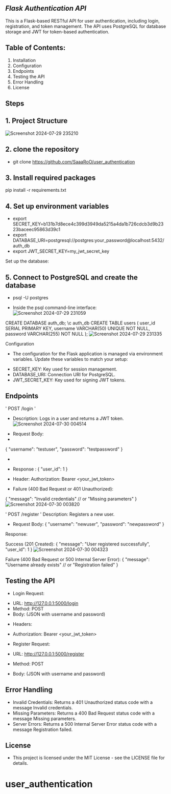 ## *Flask Authentication API*

This is a Flask-based RESTful API for user authentication, including login, registration, and token management. The API uses PostgreSQL for database storage and JWT for token-based authentication.

## Table of Contents: 

1. Installation
2. Configuration 
3. Endpoints  
4. Testing the API  
5. Error Handling  
6. License  


## Steps

## 1. Project Structure
![Screenshot 2024-07-29 235210](https://github.com/user-attachments/assets/f7b8ff36-9d04-4059-ab2b-af76e1385086)


## 2. clone the repository 

- git clone https://github.com/SaaaRoO/user_authentication 


## 3. Install required packages
pip install -r requirements.txt
 
 ## 4. Set up environment variables

 * export SECRET_KEY=b131b7d8ece4c399d3949da5215a4da1b726cdcb3d9b2323baceec95863d39c1
 * export DATABASE_URI=postgresql://postgres:your_password@localhost:5432/auth_db
 * export JWT_SECRET_KEY=my_jwt_secret_key

 Set up the database:

## 5. Connect to PostgreSQL and create the database

- psql -U postgres
  
 
 - Inside the psql command-line interface:
![Screenshot 2024-07-29 231059](https://github.com/user-attachments/assets/1e44b188-3d97-4cca-8e16-5f7d31878045)

   
 CREATE DATABASE auth_db;
\c auth_db
CREATE TABLE users (
    user_id SERIAL PRIMARY KEY,
    username VARCHAR(50) UNIQUE NOT NULL,
    password VARCHAR(255) NOT NULL
);
![Screenshot 2024-07-29 231335](https://github.com/user-attachments/assets/292ec6ae-6ace-4443-be65-f4a88ca48df6)


 Configuration
- The configuration for the Flask application is managed via environment variables. Update these variables to match your setup:

* SECRET_KEY: Key used for session management.
* DATABASE_URI: Connection URI for PostgreSQL.
* JWT_SECRET_KEY: Key used for signing JWT tokens.

## Endpoints

' POST /login '
- Description: Logs in a user and returns a JWT token.
![Screenshot 2024-07-30 004514](https://github.com/user-attachments/assets/1b38d488-55ae-491c-9e4e-a136bf7ce3e9)



* Request Body:
* 
{
  "username": "testuser",
  "password": "testpassword"
}

* 
* Response :
{
  "user_id": 1
}
 
* Header:
Authorization: Bearer <your_jwt_token>
 
* Failure (400 Bad Request or 401 Unauthorized):

 {
  "message": "Invalid credentials"   // or "Missing parameters"
}
![Screenshot 2024-07-30 003820](https://github.com/user-attachments/assets/0232be2d-ce41-44c8-9df2-4513646b30d4)



' POST /register ' 
Description: Registers a new user.

* Request Body:
{
  "username": "newuser",
  "password": "newpassword"
}

Response:

Success (201 Created):
{
  "message": "User registered successfully",
  "user_id": 1
}
![Screenshot 2024-07-30 004323](https://github.com/user-attachments/assets/0fa0acb8-3aff-4d26-a44a-50aa8ec766e5)



Failure (400 Bad Request or 500 Internal Server Error):
{
  "message": "Username already exists"   // or "Registration failed"
}

## Testing the API
* Login Request:

- URL: http://127.0.0.1:5000/login
- Method: POST
- Body: (JSON with username and password)
* Headers:
- Authorization: Bearer <your_jwt_token>

- Register Request:

- URL: http://127.0.0.1:5000/register
- Method: POST
- Body: (JSON with username and password)



## Error Handling
* Invalid Credentials: Returns a 401 Unauthorized status code with a message Invalid credentials.
* Missing Parameters: Returns a 400 Bad Request status code with a message Missing parameters.
* Server Errors: Returns a 500 Internal Server Error status code with a message Registration failed.

## License
* This project is licensed under the MIT License - see the LICENSE file for details.





# user_authentication
